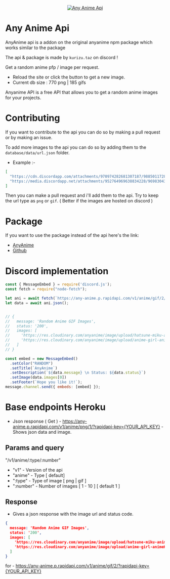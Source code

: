 <p align="center">
  <a href="https://www.npmjs.com/package/anyanime">
    <img src="https://media.discordapp.net/attachments/953273278770860082/954403125584871454/anyanimeapi.png?width=1279&height=196" alt="Any Anime Api">
  </a>
</p>

# Any Anime Api

AnyAnime api is a addon on the original anyanime npm package which works similar to the package

The api & package is made by `kurizu.taz` on discord !

Get a random anime pfp / image per request.

- Reload the site or click the button to get a new image.
- Current db size : 770 png | 185 gifs

Anyanime API is a free API that allows you to get a random anime images for your projects.

# Contributing
If you want to contribute to the api you can do so by making a pull request or by making an issue.

To add more images to the api you can do so by adding them to the `database/data/url.json` folder.

- Example :- 
```json
[
  "https://cdn.discordapp.com/attachments/970974282681307187/988501172887363604/favicon.png",
  "https://media.discordapp.net/attachments/952764969638834228/969830435444097054/Criz.png",
]
```
Then you can make a pull request and i'll add them to the api.
Try to keep the url type as `png` or `gif`. ( Better if the images are hosted on discord )

# Package

If you want to use the package instead of the api here's the link:

- [AnyAnime](https://www.npmjs.com/package/anyanime/)
- [Github](https://github.com/crizmo/AnyAnime)

# Discord implementation

```javascript
const { MessageEmbed } = require('discord.js');
const fetch = require("node-fetch");

let ani = await fetch(`https://any-anime.p.rapidapi.com/v1/anime/gif/2/?rapidapi-key={YOUR_API_KEY}`);
let data = await ani.json();


// {
//   message: 'Random Anime GIF Images',
//   status: '200',
//   images: [
//     'https://res.cloudinary.com/anyanime/image/upload/hatsune-miku-animeKurizu16.gif',
//     'https://res.cloudinary.com/anyanime/image/upload/anime-girl-animeKurizu0.gif'
//   ]
// }

const embed = new MessageEmbed()
  .setColor("RANDOM")
  .setTitle(`AnyAnime`)
  .setDescription(`${data.message} \n Status: ${data.status}`)
  .setImage(data.images[0])
  .setFooter(`Hope you like it!`);
message.channel.send({ embeds: [embed] });

```

# Base endpoints Heroku

- Json response ( Get ) - https://any-anime.p.rapidapi.com/v1/anime/png/1/?rapidapi-key={YOUR_API_KEY} - Shows json data and image.

## Params and query

"/v1/anime/:type/:number"

- "v1" - Version of the api
- "anime" - Type [ default]
- ":type" - Type of image [ png | gif ]
- ":number" - Number of images [ 1 - 10 ] [ default 1 ]

## Response

- Gives a json response with the image url and status code.
```json
{
  message: 'Random Anime GIF Images',
  status: '200',
  images: [
    'https://res.cloudinary.com/anyanime/image/upload/hatsune-miku-animeKurizu16.gif',
    'https://res.cloudinary.com/anyanime/image/upload/anime-girl-animeKurizu0.gif'
  ]
}
```
for - https://any-anime.p.rapidapi.com/v1/anime/gif/2/?rapidapi-key={YOUR_API_KEY}